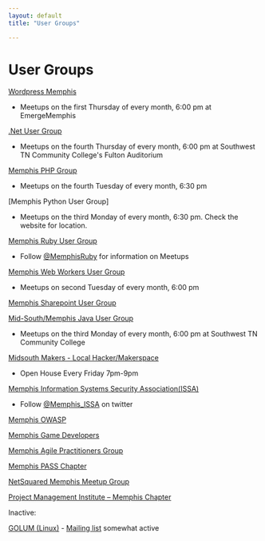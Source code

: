 ```yaml
---
layout: default
title: "User Groups"

---
```

# User Groups

[Wordpress Memphis](http://www.meetup.com/WordPress-Memphis/)

* Meetups on the first Thursday of every month, 6:00 pm at EmergeMemphis

[.Net User Group](http://mnug.net/)

* Meetups on the fourth Thursday of every month, 6:00 pm at Southwest TN Community College's Fulton Auditorium

[Memphis PHP Group](http://memphisphp.org)

* Meetups on the fourth Tuesday of every month, 6:30 pm

[Memphis Python User Group]

* Meetups on the third Monday of every month, 6:30 pm. Check the website for location.

[Memphis Ruby User Group](http://www.meetup.com/memphis-technology-user-groups/)

* Follow [@MemphisRuby](http://twitter.com/MemphisRuby) for information on Meetups

[Memphis Web Workers User Group](http://www.memphiswebworkers.com)

* Meetups on second Tuesday of every month, 6:00 pm

[Memphis Sharepoint User Group](http://sharepoint.memphissharepointgroup.com/)

[Mid-South/Memphis Java User Group](http://www.memphisjug.org/)

* Meetups on the third Monday of every month, 6:00 pm at Southwest TN Community College

[Midsouth Makers - Local Hacker/Makerspace](http://www.midsouthmakers.org)

 * Open House Every Friday 7pm-9pm

[Memphis Information Systems Security Association(ISSA)](http://memphis.issa.org/)

* Follow [@Memphis_ISSA](http://twitter.com/Memphis_ISSA) on twitter

[Memphis OWASP](https://www.owasp.org/index.php/Memphis)

[Memphis Game Developers](http://www.meetup.com/MemphisGameDev/)

[Memphis Agile Practitioners Group](http://www.memapg.com/)

[Memphis PASS Chapter](http://mem-pass.org/)

[NetSquared Memphis Meetup Group](http://www.meetup.com/Netsquared-Memphis-Meetup-Group/)

[Project Management Institute – Memphis Chapter](http://pmimemphis.org/)

Inactive:

[GOLUM (Linux)](http://www.golum.org/) - [Mailing list](https://groups.google.com/forum/#!forum/golum-group) somewhat active
